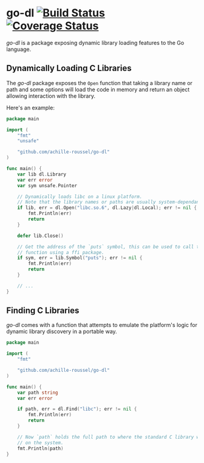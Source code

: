 go-dl [![Build Status](https://travis-ci.org/achille-roussel/go-dl.svg)](https://travis-ci.org/achille-roussel/go-dl) [![Coverage Status](https://coveralls.io/repos/achille-roussel/go-dl/badge.svg?branch=master&service=github)](https://coveralls.io/github/achille-roussel/go-dl?branch=master)
=====

*go-dl* is a package exposing dynamic library loading features to the Go language.

Dynamically Loading C Libraries
-------------------------------

The *go-dl* package exposes the `Open` function that taking a library name or
path and some options will load the code in memory and return an object allowing
interaction with the library.

Here's an example:

```go
package main

import (
    "fmt"
    "unsafe"

    "github.com/achille-roussel/go-dl"
)

func main() {
    var lib dl.Library
    var err error
    var sym unsafe.Pointer

    // Dynamically loads libc on a linux platform.
    // Note that the library names or paths are usually system-dependant.
    if lib, err = dl.Open("libc.so.6", dl.Lazy|dl.Local); err != nil {
        fmt.Println(err)
        return
    }

    defer lib.Close()

    // Get the address of the `puts` symbol, this can be used to call the
    // function using a ffi package.
    if sym, err = lib.Symbol("puts"); err != nil {
        fmt.Println(err)
        return
    }

    // ...
}
```

Finding C Libraries
-------------------

*go-dl* comes with a function that attempts to emulate the platform's logic for
dynamic library discovery in a portable way.

```go
package main

import (
    "fmt"

    "github.com/achille-roussel/go-dl"
)

func main() {
    var path string
    var err error

    if path, err = dl.Find("libc"); err != nil {
        fmt.Println(err)
        return
    }

    // Now `path` holds the full path to where the standard C library was found
    // on the system.
    fmt.Println(path)
}
```
